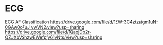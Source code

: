 # ECG
ECG AF Classification
https://drive.google.com/file/d/1ZW-3C4ztzatgm1uN-0GAw0o7uJ_vwVN2/view?usp=sharing
https://drive.google.com/file/d/1QaojDb2r-QZJXbVShzwEWefpfy61yNts/view?usp=sharing
